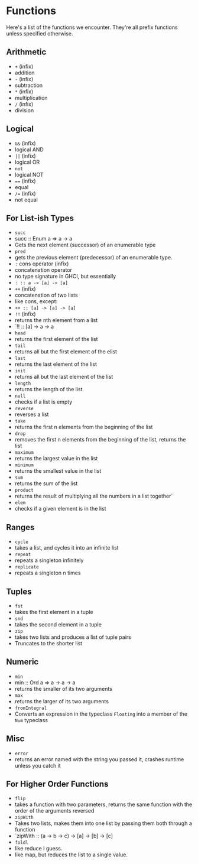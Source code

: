 # Functions
Here's a list of the functions we encounter. They're all prefix functions unless specified otherwise.
## Arithmetic
* `+` (infix)
 * addition
* `-` (infix)
 * subtraction
* `*` (infix)
 * multiplication
* `/` (infix)
 * division

## Logical
* `&&` (infix)
 * logical AND
* `||` (infix)
 * logical OR
* `not`
 * logical NOT
* `==` (infix)
 * equal
* `/=` (infix)
 * not equal

## For List-ish Types
* `succ`
 * succ :: Enum a => a -> a
 * Gets the next element (successor) of an enumerable type
* `pred`
 * gets the previous element (predecessor) of an enumerable type.
* `:` cons operator (infix)
 * concatenation operator
 * no type signature in GHCI, but essentially
  * `: :: a -> [a] -> [a]`
* `++` (infix)
 * concatenation of two lists
 * like cons, except:
  * `++ :: [a] -> [a] -> [a]`
* `!!` (infix)
 * returns the nth element from a list
 * `!! :: [a] -> a -> a
* `head`
 * returns the first element of the list
* `tail`
 * returns all but the first element of the elist
* `last`
 * returns the last element of the list
* `init`
 * returns all but the last element of the list
* `length`
 * returns the length of the list
* `null`
 * checks if a list is empty
* `reverse`
 * reverses a list
* `take`
 * returns the first n elements from the beginning of the list
* `drop`
 * removes the first n elements from the beginning of the list, returns the list
* `maximum`
 * returns the largest value in the list
* `minimum`
 * returns the smallest value in the list
* `sum`
 * returns the sum of the list
* `product`
 * returns the result of multiplying all the numbers in a list together`
* `elem`
 * checks if a given element is in the list

## Ranges
* `cycle`
 * takes a list, and cycles it into an infinite list
* `repeat`
 * repeats a singleton infinitely
* `replicate`
 * repeats a singleton n times

## Tuples
* `fst`
 * takes the first element in a tuple
* `snd`
 * takes the second element in a tuple
* `zip`
 * takes two lists and produces a list of tuple pairs
 * Truncates to the shorter list

## Numeric
* `min`
 * min :: Ord a => a -> a -> a
 * returns the smaller of its two arguments
* `max`
 * returns the larger of its two arguments
* `fromIntegral`
 * Converts an expression in the typeclass `Floating` into a member of the `Num` typeclass

## Misc
* `error`
 * returns an error named with the string you passed it, crashes runtime unless you catch it

## For Higher Order Functions
* `flip`
 * takes a function with two parameters, returns the same function with the order of the arguments reversed
* `zipWith`
 * Takes two lists, makes them into one list by passing them both through a function
 * `zipWith :: (a -> b -> c) -> [a] -> [b] -> [c]
* `foldl`
 * like reduce I guess.
 * like map, but reduces the list to a single value.
